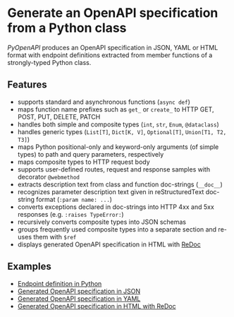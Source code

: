 # Generate an OpenAPI specification from a Python class

*PyOpenAPI* produces an OpenAPI specification in JSON, YAML or HTML format with endpoint definitions extracted from member functions of a strongly-typed Python class.

## Features

* supports standard and asynchronous functions (`async def`)
* maps function name prefixes such as `get_` or `create_` to HTTP GET, POST, PUT, DELETE, PATCH
* handles both simple and composite types (`int`, `str`, `Enum`, `@dataclass`)
* handles generic types (`List[T]`, `Dict[K, V]`, `Optional[T]`, `Union[T1, T2, T3]`)
* maps Python positional-only and keyword-only arguments (of simple types) to path and query parameters, respectively
* maps composite types to HTTP request body
* supports user-defined routes, request and response samples with decorator `@webmethod`
* extracts description text from class and function doc-strings (`__doc__`)
* recognizes parameter description text given in reStructuredText doc-string format (`:param name: ...`)
* converts exceptions declared in doc-strings into HTTP 4xx and 5xx responses (e.g. `:raises TypeError:`)
* recursively converts composite types into JSON schemas
* groups frequently used composite types into a separate section and re-uses them with `$ref`
* displays generated OpenAPI specification in HTML with [ReDoc](https://github.com/Redocly/redoc)

## Examples

* [Endpoint definition in Python](https://hunyadi.github.io/pyopenapi/examples/python/index.html)
* [Generated OpenAPI specification in JSON](https://hunyadi.github.io/pyopenapi/examples/json/index.html)
* [Generated OpenAPI specification in YAML](https://hunyadi.github.io/pyopenapi/examples/yaml/index.html)
* [Generated OpenAPI specification in HTML with ReDoc](https://hunyadi.github.io/pyopenapi/examples/index.html)
